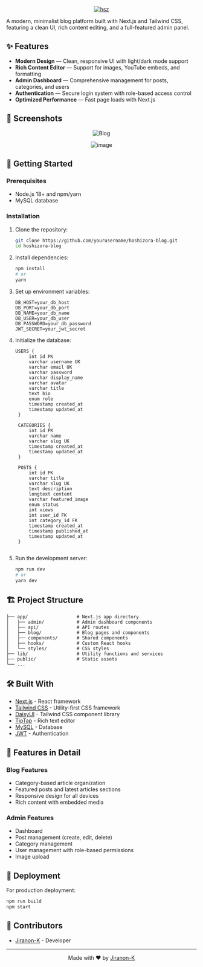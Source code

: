 

  
<div align="center">
  
 [![hsz](https://github.com/user-attachments/assets/2c66377a-1d46-4d8b-83e6-6a57ace25f54)](https://blog.hoshizora.online/)
  
</div>
 

A modern, minimalist blog platform built with Next.js and Tailwind CSS, featuring a clean UI, rich content editing, and a full-featured admin panel.

## ✨ Features

- **Modern Design** — Clean, responsive UI with light/dark mode support
- **Rich Content Editor** — Support for images, YouTube embeds, and formatting
- **Admin Dashboard** — Comprehensive management for posts, categories, and users
- **Authentication** — Secure login system with role-based access control
- **Optimized Performance** — Fast page loads with Next.js
  
## 📸 Screenshots

<div align="center">
  
  ![Blog](https://github.com/user-attachments/assets/2fb32285-6f6e-41da-8d9c-7ab3c4ebccb9)

 ![image](https://github.com/user-attachments/assets/c3d71832-d60c-4c1b-b87e-ff829fc51dc5)

</div>

## 🚀 Getting Started

### Prerequisites

- Node.js 18+ and npm/yarn
- MySQL database

### Installation

1. Clone the repository:
   ```bash
   git clone https://github.com/yourusername/hoshizora-blog.git
   cd hoshizora-blog
   ```

2. Install dependencies:
   ```bash
   npm install
   # or
   yarn
   ```

3. Set up environment variables:
   ```
   DB_HOST=your_db_host
   DB_PORT=your_db_port
   DB_NAME=your_db_name
   DB_USER=your_db_user
   DB_PASSWORD=your_db_password
   JWT_SECRET=your_jwt_secret
   ```

4. Initialize the database:

   
   ```
   USERS {
        int id PK
        varchar username UK
        varchar email UK
        varchar password
        varchar display_name
        varchar avatar
        varchar title
        text bio
        enum role
        timestamp created_at
        timestamp updated_at
    }

    CATEGORIES {
        int id PK
        varchar name
        varchar slug UK
        timestamp created_at
        timestamp updated_at
    }

    POSTS {
        int id PK
        varchar title
        varchar slug UK
        text description
        longtext content
        varchar featured_image
        enum status
        int views
        int user_id FK
        int category_id FK
        timestamp created_at
        timestamp published_at
        timestamp updated_at
    }


   ```

4. Run the development server:
   ```bash
   npm run dev
   # or
   yarn dev
   ```

## 🏗️ Project Structure

```
├── app/                  # Next.js app directory
│   ├── admin/            # Admin dashboard components
│   ├── api/              # API routes
│   ├── blog/             # Blog pages and components
│   ├── components/       # Shared components
│   ├── hooks/            # Custom React hooks
│   └── styles/           # CSS styles
├── lib/                  # Utility functions and services
├── public/               # Static assets
└── ...
```

## 🛠️ Built With

- [Next.js](https://nextjs.org/) - React framework
- [Tailwind CSS](https://tailwindcss.com/) - Utility-first CSS framework
- [DaisyUI](https://daisyui.com/) - Tailwind CSS component library
- [TipTap](https://tiptap.dev/) - Rich text editor
- [MySQL](https://www.mysql.com/) - Database
- [JWT](https://jwt.io/) - Authentication

## 📝 Features in Detail

### Blog Features
- Category-based article organization
- Featured posts and latest articles sections
- Responsive design for all devices
- Rich content with embedded media

### Admin Features
- Dashboard
- Post management (create, edit, delete)
- Category management
- User management with role-based permissions
- Image upload 

## 🔄 Deployment

For production deployment:

```bash
npm run build
npm start
```

## 👥 Contributors

- [Jiranon-K](https://github.com/Jiranon-K) - Developer

---

<p align="center">
  Made with ❤️ by <a href="https://github.com/Jiranon-K">Jiranon-K</a>
</p>
